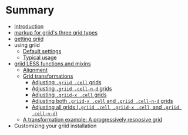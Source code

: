 # Summary

* [Introduction](README.md)
* [markup for griid's three grid types](markup_for_griids_three_grid_types.md)
* [getting griid](getting_griid.md)
* using griid
   * [Default settings](using_grid/griid_default_settings.md)
   * [Typical usage](using_griid/typical_usage.md)
* [griid LESS functions and mixins](griid_less_functions_and_mixins.md)
   * [Alignment](griid_less_functions_and_mixins/alignment.md)
   * [Grid transformations](griid_less_functions_and_mixins/grid_transformations.md)
       * [Adjusting `.griid .cell` grids](griid_less_functions_and_mixins/grid_transformations/adjusting_griid_cell_grids.md)
       * [Adjusting `.griid .cell-n-d` grids](griid_less_functions_and_mixins/grid_transformations/adjusting_griid_cell-_n-d_grids.md)
       * [Adjusting `.griid-x .cell` grids](griid_less_functions_and_mixins/grid_transformations/adjusting_griid-x_cell_grids.md)
       * [Adjusting both `.griid-x .cell` and `.griid .cell-n-d` grids](griid_less_functions_and_mixins/grid_transformations/adjusting_both_griid-x_cell_and_griid_cell-n-d.md)
       * [Adjusting all grids (`.griid .cell`, `.griid-x .cell`, and `.griid .cell-n-d`)](griid_less_functions_and_mixins/grid_transformations/adjusting_all_grids.md)
   * [A transformation example: A progressively resposive grid](griid_less_functions_and_mixins/a_transformation_example.md)
* Customizing your griid installation

